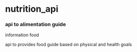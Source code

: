# nutrition_api


### api to alimentation guide



information food



api to provides food guide based on physical and health goals
